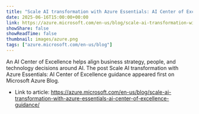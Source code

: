 ```yaml
---
title: "Scale AI transformation with Azure Essentials: AI Center of Excellence guidance"
date: 2025-06-16T15:00:00+00:00
link: https://azure.microsoft.com/en-us/blog/scale-ai-transformation-with-azure-essentials-ai-center-of-excellence-guidance/
showShare: false
showReadTime: false
thumbnail: images/azure.png
tags: ["azure.microsoft.com/en-us/blog"]
---
```

An AI Center of Excellence helps align business strategy, people, and technology decisions around AI.
The post Scale AI transformation with Azure Essentials: AI Center of Excellence guidance appeared first on Microsoft Azure Blog.

- Link to article: https://azure.microsoft.com/en-us/blog/scale-ai-transformation-with-azure-essentials-ai-center-of-excellence-guidance/